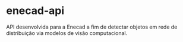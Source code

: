 # enecad-api
API desenvolvida para a Enecad a fim de detectar objetos em rede de distribuição via modelos de visão computacional.
